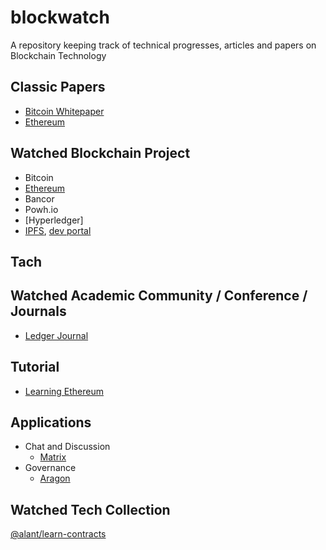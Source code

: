 # blockwatch
A repository keeping track of technical progresses, articles and papers on Blockchain Technology

## Classic Papers
- [Bitcoin Whitepaper](https://bitcoin.org/bitcoin.pdf)
- [Ethereum](https://github.com/ethereum/wiki/wiki/White-Paper)

## Watched Blockchain Project
- Bitcoin
- [Ethereum](https://ethereum.org/)
- Bancor
- Powh.io
- [Hyperledger]
- [IPFS](https://ipfs.io/), [dev portal](https://github.com/ipfs)

## Tach

## Watched Academic Community / Conference / Journals
- [Ledger Journal](https://ledgerjournal.org/ojs/index.php/ledger)

## Tutorial 
 - [Learning Ethereum](https://ethereumbook.info/)

## Applications
- Chat and Discussion
  - [Matrix](https://matrix.org)
- Governance
  - [Aragon](https://github.com/aragon)

## Watched Tech Collection
[@alant/learn-contracts](https://github.com/alant/learn-contracts)
